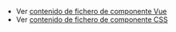  - Ver [contenido de fichero de componente Vue](./zstatic.vue)
 - Ver [contenido de fichero de componente CSS](./zstatic.css)
